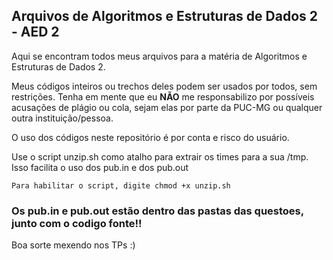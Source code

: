 ## Arquivos de Algoritmos e Estruturas de Dados 2 - AED 2

Aqui se encontram todos meus arquivos para a matéria de Algoritmos e Estruturas de Dados 2.

Meus códigos inteiros ou trechos deles podem ser usados por todos, sem restrições. Tenha em mente que eu **NÃO** me responsabilizo por possíveis acusações de plágio ou cola, sejam elas por parte da PUC-MG ou qualquer outra instituição/pessoa.

O uso dos códigos neste repositório é por conta e risco do usuário.

Use o script unzip.sh como atalho para extrair os times para a sua /tmp. Isso facilita o uso dos pub.in e dos pub.out

``` Para habilitar o script, digite chmod +x unzip.sh ```

### Os pub.in e pub.out estão dentro das pastas das questoes, junto com o codigo fonte!!

Boa sorte mexendo nos TPs :)
